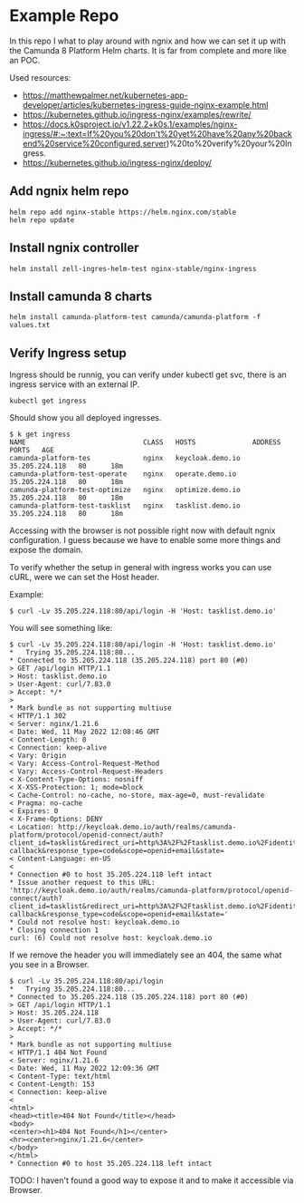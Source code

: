 # Example Repo

In this repo I what to play around with ngnix and how we can set it up with the Camunda 8 Platform Helm charts. It is far from complete and more like an POC.

Used resources:

 * https://matthewpalmer.net/kubernetes-app-developer/articles/kubernetes-ingress-guide-nginx-example.html
 * https://kubernetes.github.io/ingress-nginx/examples/rewrite/
 * https://docs.k0sproject.io/v1.22.2+k0s.1/examples/nginx-ingress/#:~:text=If%20you%20don't%20yet%20have%20any%20backend%20service%20configured,server)%20to%20verify%20your%20Ingress.
 * https://kubernetes.github.io/ingress-nginx/deploy/

## Add ngnix helm repo


```
helm repo add nginx-stable https://helm.nginx.com/stable
helm repo update
```

## Install ngnix controller


```
helm install zell-ingres-helm-test nginx-stable/nginx-ingress
```

## Install camunda 8 charts


```
helm install camunda-platform-test camunda/camunda-platform -f values.txt
```

## Verify Ingress setup

Ingress should be runnig, you can verify under kubectl get svc, there is an ingress service with an external IP. 

```
kubectl get ingress
```

Should show you all deployed ingresses.

```
$ k get ingress
NAME                             CLASS   HOSTS              ADDRESS          PORTS   AGE
camunda-platform-tes             nginx   keycloak.demo.io   35.205.224.118   80      18m
camunda-platform-test-operate    nginx   operate.demo.io    35.205.224.118   80      18m
camunda-platform-test-optimize   nginx   optimize.demo.io   35.205.224.118   80      18m
camunda-platform-test-tasklist   nginx   tasklist.demo.io   35.205.224.118   80      18m
```

Accessing with the browser is not possible right now with default ngnix configuration. I guess because we have to enable some more things and expose the domain.

To verify whether the setup in general with ingress works you can use cURL, were we can set the Host header.

Example:

```
$ curl -Lv 35.205.224.118:80/api/login -H 'Host: tasklist.demo.io'
```

You will see something like:

```
$ curl -Lv 35.205.224.118:80/api/login -H 'Host: tasklist.demo.io'
*   Trying 35.205.224.118:80...
* Connected to 35.205.224.118 (35.205.224.118) port 80 (#0)
> GET /api/login HTTP/1.1
> Host: tasklist.demo.io
> User-Agent: curl/7.83.0
> Accept: */*
> 
* Mark bundle as not supporting multiuse
< HTTP/1.1 302 
< Server: nginx/1.21.6
< Date: Wed, 11 May 2022 12:08:46 GMT
< Content-Length: 0
< Connection: keep-alive
< Vary: Origin
< Vary: Access-Control-Request-Method
< Vary: Access-Control-Request-Headers
< X-Content-Type-Options: nosniff
< X-XSS-Protection: 1; mode=block
< Cache-Control: no-cache, no-store, max-age=0, must-revalidate
< Pragma: no-cache
< Expires: 0
< X-Frame-Options: DENY
< Location: http://keycloak.demo.io/auth/realms/camunda-platform/protocol/openid-connect/auth?client_id=tasklist&redirect_uri=http%3A%2F%2Ftasklist.demo.io%2Fidentity-callback&response_type=code&scope=openid+email&state=
< Content-Language: en-US
< 
* Connection #0 to host 35.205.224.118 left intact
* Issue another request to this URL: 'http://keycloak.demo.io/auth/realms/camunda-platform/protocol/openid-connect/auth?client_id=tasklist&redirect_uri=http%3A%2F%2Ftasklist.demo.io%2Fidentity-callback&response_type=code&scope=openid+email&state='
* Could not resolve host: keycloak.demo.io
* Closing connection 1
curl: (6) Could not resolve host: keycloak.demo.io
```

If we remove the header you will immediately see an 404, the same what you see in a Browser.

```
$ curl -Lv 35.205.224.118:80/api/login
*   Trying 35.205.224.118:80...
* Connected to 35.205.224.118 (35.205.224.118) port 80 (#0)
> GET /api/login HTTP/1.1
> Host: 35.205.224.118
> User-Agent: curl/7.83.0
> Accept: */*
> 
* Mark bundle as not supporting multiuse
< HTTP/1.1 404 Not Found
< Server: nginx/1.21.6
< Date: Wed, 11 May 2022 12:09:36 GMT
< Content-Type: text/html
< Content-Length: 153
< Connection: keep-alive
< 
<html>
<head><title>404 Not Found</title></head>
<body>
<center><h1>404 Not Found</h1></center>
<hr><center>nginx/1.21.6</center>
</body>
</html>
* Connection #0 to host 35.205.224.118 left intact
```

TODO: I haven't found a good way to expose it and to make it accessible via Browser.
